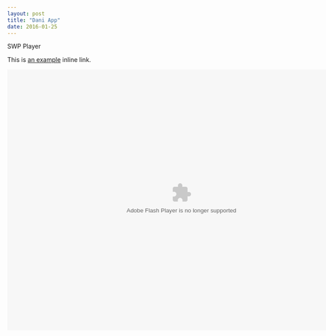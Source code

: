 ```yaml
---
layout: post
title: "Dani App"
date: 2016-01-25
---
```

SWP Player

This is [an example](https://github.com/coralinestudio/coralinestudio.github.io/blob/master/_posts/dani5.swf "Title") inline link.

<OBJECT classid="clsid:D27CDB6E-AE6D-11cf-96B8-444553540000"
 codebase="http://download.macromedia.com/pub/shockwave/cabs/flash/swflash.cab#version=6,0,0,0"
 WIDTH="800" HEIGHT="600" id="dani5" ALIGN="">
 <PARAM NAME=movie VALUE="dani5.swf"> <PARAM NAME=quality VALUE=high> <PARAM NAME=bgcolor VALUE=#FFFFFF> <EMBED src="dani5.swf" quality=high bgcolor=#FFFFFF  WIDTH="800" HEIGHT="600" NAME="dani5" ALIGN=""
 TYPE="application/x-shockwave-flash" PLUGINSPAGE="http://www.macromedia.com/go/getflashplayer"></EMBED>
</OBJECT>
